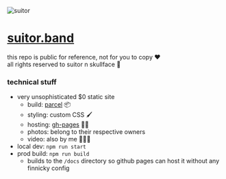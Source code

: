 ![suitor](https://github.com/skullface/suitortheband/assets/221550/632608b3-d78a-4914-9950-35eb29078c39)

# [suitor.band](https://suitor.band)

this repo is public for reference, not for you to copy &hearts;\
all rights reserved to suitor n skullface 🤟

### technical stuff

- very unsophisticated $0 static site
  - build: [parcel](https://parceljs.org/) 📦
  - styling: custom CSS 🖌️
  - hosting: [gh-pages](https://pages.github.com/) 🐙🐱
  - photos: belong to their respective owners
  - video: also by me 🙆🏻‍♀️
- local dev: `npm run start`
- prod build: `npm run build`
  -  builds to the `/docs` directory so github pages can host it without any finnicky config
